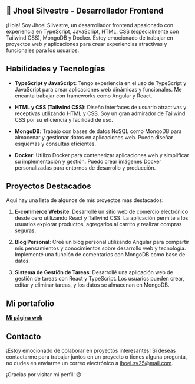 ## 👋 Jhoel Silvestre - Desarrollador Frontend

¡Hola! Soy Jhoel Silvestre, un desarrollador frontend apasionado con experiencia en TypeScript, JavaScript, HTML, CSS (especialmente con Tailwind CSS), MongoDB y Docker. Estoy emocionado de trabajar en proyectos web y aplicaciones para crear experiencias atractivas y funcionales para los usuarios.

## Habilidades y Tecnologías

- **TypeScript y JavaScript**: Tengo experiencia en el uso de TypeScript y JavaScript para crear aplicaciones web dinámicas y funcionales. Me encanta trabajar con frameworks como Angular y React.

- **HTML y CSS (Tailwind CSS)**: Diseño interfaces de usuario atractivas y receptivas utilizando HTML y CSS. Soy un gran admirador de Tailwind CSS por su eficiencia y facilidad de uso.

- **MongoDB**: Trabajo con bases de datos NoSQL como MongoDB para almacenar y gestionar datos en aplicaciones web. Puedo diseñar esquemas y consultas eficientes.

- **Docker**: Utilizo Docker para contenerizar aplicaciones web y simplificar su implementación y gestión. Puedo crear imágenes Docker personalizadas para entornos de desarrollo y producción.

## Proyectos Destacados

Aquí hay una lista de algunos de mis proyectos más destacados:

1. **E-commerce Website**: Desarrollé un sitio web de comercio electrónico desde cero utilizando React y Tailwind CSS. La aplicación permite a los usuarios explorar productos, agregarlos al carrito y realizar compras seguras.

2. **Blog Personal**: Creé un blog personal utilizando Angular para compartir mis pensamientos y conocimientos sobre desarrollo web y tecnología. Implementé una función de comentarios con MongoDB como base de datos.

3. **Sistema de Gestión de Tareas**: Desarrollé una aplicación web de gestión de tareas con React y TypeScript. Los usuarios pueden crear, editar y eliminar tareas, y los datos se almacenan en MongoDB.

## Mi portafolio

[**Mi página web**](https://jhoel-silvestre.web.app/#/home)

## Contacto

¡Estoy emocionado de colaborar en proyectos interesantes! Si deseas contactarme para trabajar juntos en un proyecto o tienes alguna pregunta, no dudes en enviarme un correo electrónico a [jhoel.sv25@mail.com](mailto:jhoel.sv25@mail.com).

¡Gracias por visitar mi perfil! 😄
